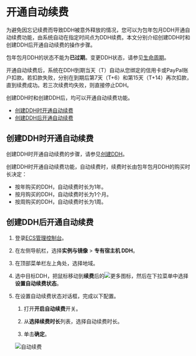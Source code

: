 # 开通自动续费

为避免因忘记续费而导致DDH被意外释放的情况，您可以为包年包月DDH开通自动续费功能，由系统自动在指定时间点为DDH续费。本文分别介绍创建DDH时和创建DDH后开通自动续费的操作步骤。

包年包月DDH的状态不能为**已过期**。变更DDH状态，请参见[生命周期](/intl.zh-CN/产品简介/功能特性/生命周期.md)。

开通自动续费后，系统在DDH到期当天（T）自动从您绑定的信用卡或PayPal账户扣款。若扣款失败，分别在到期后第7天（T+6）和第15天（T+14）再次扣款，直到续费成功。若三次续费均失败，则直接停止DDH。

创建DDH时和创建DDH后，均可以开通自动续费功能。

-   [创建DDH时开通自动续费](#section_09s_79j_8nr)
-   [创建DDH后开通自动续费](#section_kfy_02y_gbu)

## 创建DDH时开通自动续费

创建DDH时开通自动续费的步骤，请参见[创建DDH](/intl.zh-CN/快速入门/创建DDH.md)。

创建DDH时开通自动续费功能，自动续费时，续费时长由包年包月DDH的购买时长决定：

-   按年购买的DDH，自动续费时长为1年。
-   按月购买的DDH，自动续费时长为1个月。
-   按周购买的DDH，自动续费时长为1周。

## 创建DDH后开通自动续费

1.  登录[ECS管理控制台](https://ecs.console.aliyun.com)。

2.  在左侧导航栏，选择**实例与镜像** \> **专有宿主机 DDH**。

3.  在顶部菜单栏左上角处，选择地域。

4.  选中目标DDH，把鼠标移动到**续费**后的![更多](https://static-aliyun-doc.oss-accelerate.aliyuncs.com/assets/img/zh-CN/4929188161/p265427.png)图标，然后在下拉菜单中选择**设置自动续费状态**。

5.  在设置自动续费状态对话框，完成以下配置。

    1.  打开**开启自动续费**开关。

    2.  从**选择续费时长**列表，选择自动续费时长。

    3.  单击**确定**。

    ![自动续费](https://static-aliyun-doc.oss-accelerate.aliyuncs.com/assets/img/zh-CN/4929188161/p265405.png)



